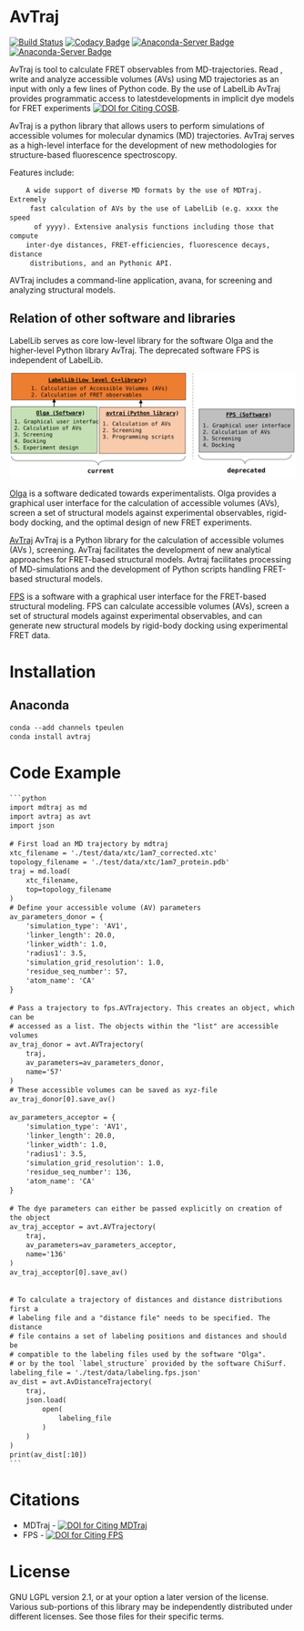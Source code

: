 AvTraj
======
[![Build Status](https://travis-ci.org/Fluorescence-Tools/avtraj.svg?branch=master)](https://travis-ci.org/Fluorescence-Tools/avtraj)
[![Codacy Badge](https://api.codacy.com/project/badge/Grade/146004a9bd4a4c19b2fd55b8c3d10182)](https://www.codacy.com/manual/tpeulen/avtraj?utm_source=github.com&amp;utm_medium=referral&amp;utm_content=Fluorescence-Tools/avtraj&amp;utm_campaign=Badge_Grade)
[![Anaconda-Server Badge](https://anaconda.org/tpeulen/avtraj/badges/installer/conda.svg)](https://conda.anaconda.org/tpeulen)
[![Anaconda-Server Badge](https://anaconda.org/tpeulen/avtraj/badges/platforms.svg)](https://anaconda.org/tpeulen/avtraj)

AvTraj is tool to calculate FRET observables from MD-trajectories. Read
, write and analyze accessible volumes (AVs) using MD trajectories as an
input with only a few lines of Python code. By the use of LabelLib AvTraj
provides programmatic access to latestdevelopments in implicit dye models
for FRET experiments [![DOI for Citing COSB](https://img.shields.io/badge/DOI-10.1016/j.sbi.2016.11.012-blue.svg)](https://doi.org/10.1016/j.sbi.2016.11.012). 

AvTraj is a python library that allows users to perform simulations of
accessible volumes for molecular dynamics (MD) trajectories. AvTraj serves
as a high-level interface for the development of new methodologies for
 structure-based fluorescence spectroscopy.

Features include:

        A wide support of diverse MD formats by the use of MDTraj. Extremely
         fast calculation of AVs by the use of LabelLib (e.g. xxxx the speed
          of yyyy). Extensive analysis functions including those that compute
        inter-dye distances, FRET-efficiencies, fluorescence decays, distance
         distributions, and an Pythonic API.

AVTraj includes a command-line application, avana, for screening and
 analyzing structural models.


Relation of other software and libraries
----------------------------------------
LabelLib serves as core low-level library for the software Olga and the
higher-level Python library AvTraj. The deprecated software FPS is
independent of LabelLib.

![LabelLib and other software/libraries][3]

[Olga](https://github.com/Fluorescence-Tools/Olga) is a software dedicated
 towards experimentalists. Olga provides a graphical user interface for the
  calculation of accessible volumes (AVs), screen a set of structural models
   against experimental observables, rigid-body docking, 
and the optimal design of new FRET experiments.

[AvTraj](https://github.com/Fluorescence-Tools/avtraj)
AvTraj is a Python library for the calculation of accessible volumes (AVs
), screening. AvTraj facilitates the development of new analytical approaches
for FRET-based structural models. Avtraj facilitates processing of 
MD-simulations and the development of Python scripts handling FRET-based
 structural models. 

[FPS](http://www.mpc.hhu.de/software/fps.html) is a software with a graphical
user interface for the FRET-based structural modeling. FPS can calculate
accessible volumes (AVs), screen a set of structural models against
experimental observables, and can generate new structural 
models by rigid-body docking using experimental FRET data.


Installation
============
Anaconda
--------

```commandline
conda --add channels tpeulen
conda install avtraj
```


Code Example
============
    ```python
    import mdtraj as md
    import avtraj as avt
    import json
    
    # First load an MD trajectory by mdtraj
    xtc_filename = './test/data/xtc/1am7_corrected.xtc'
    topology_filename = './test/data/xtc/1am7_protein.pdb'
    traj = md.load(
        xtc_filename,
        top=topology_filename
    )
    # Define your accessible volume (AV) parameters
    av_parameters_donor = {
        'simulation_type': 'AV1',
        'linker_length': 20.0,
        'linker_width': 1.0,
        'radius1': 3.5,
        'simulation_grid_resolution': 1.0,
        'residue_seq_number': 57,
        'atom_name': 'CA'
    }
    
    # Pass a trajectory to fps.AVTrajectory. This creates an object, which can be
    # accessed as a list. The objects within the "list" are accessible volumes
    av_traj_donor = avt.AVTrajectory(
        traj,
        av_parameters=av_parameters_donor,
        name='57'
    )
    # These accessible volumes can be saved as xyz-file
    av_traj_donor[0].save_av()
    
    av_parameters_acceptor = {
        'simulation_type': 'AV1',
        'linker_length': 20.0,
        'linker_width': 1.0,
        'radius1': 3.5,
        'simulation_grid_resolution': 1.0,
        'residue_seq_number': 136,
        'atom_name': 'CA'
    }
    
    # The dye parameters can either be passed explicitly on creation of the object
    av_traj_acceptor = avt.AVTrajectory(
        traj,
        av_parameters=av_parameters_acceptor,
        name='136'
    )
    av_traj_acceptor[0].save_av()
    
    
    # To calculate a trajectory of distances and distance distributions first a
    # labeling file and a "distance file" needs to be specified. The distance
    # file contains a set of labeling positions and distances and should be
    # compatible to the labeling files used by the software "Olga".
    # or by the tool `label_structure` provided by the software ChiSurf.
    labeling_file = './test/data/labeling.fps.json'
    av_dist = avt.AvDistanceTrajectory(
        traj,
        json.load(
            open(
                labeling_file
            )
        )
    )
    print(av_dist[:10])
    ```


Citations 
=========
  * MDTraj - [![DOI for Citing MDTraj](https://img.shields.io/badge/DOI-10.1016%2Fj.bpj.2015.08.015-blue.svg)](http://doi.org/10.1016/j.bpj.2015.08.015)
  * FPS - [![DOI for Citing FPS](https://img.shields.io/badge/DOI-10.1038/nmeth.2222-blue.svg)](http://doi.org/10.1038/nmeth.2222)


License
=======
GNU LGPL version 2.1, or at your option a later version of the license.
Various sub-portions of this library may be independently distributed under
different licenses. See those files for their specific terms.

[3]: doc/img/software_overview.svg "LabelLib and other software/libraries"
